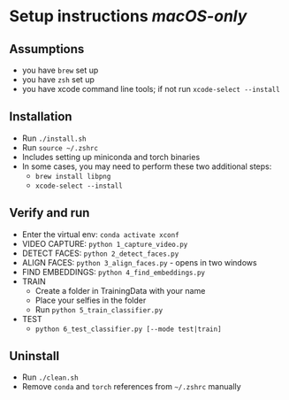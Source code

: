 # Setup instructions *macOS-only*

## Assumptions
* you have `brew` set up
* you have `zsh` set up
* you have xcode command line tools; if not run `xcode-select --install`

## Installation
* Run `./install.sh`
* Run `source ~/.zshrc`
* Includes setting up miniconda and torch binaries
* In some cases, you may need to perform these two additional steps:
  - `brew install libpng`
  - `xcode-select --install`

## Verify and run
* Enter the virtual env: `conda activate xconf`
* VIDEO CAPTURE: `python 1_capture_video.py`
* DETECT FACES: `python 2_detect_faces.py`
* ALIGN FACES: `python 3_align_faces.py` - opens in two windows
* FIND EMBEDDINGS: `python 4_find_embeddings.py`
* TRAIN
  - Create a folder in TrainingData with your name
  - Place your selfies in the folder
  - Run `python 5_train_classifier.py`
* TEST
  - `python 6_test_classifier.py [--mode test|train]`

## Uninstall
* Run `./clean.sh`
* Remove `conda` and `torch` references from `~/.zshrc` manually
